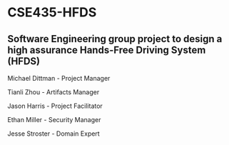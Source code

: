 # CSE435-HFDS
## Software Engineering group project to design a high assurance Hands-Free Driving System (HFDS)

Michael Dittman - Project Manager

Tianli Zhou - Artifacts Manager

Jason Harris - Project Facilitator

Ethan Miller - Security Manager

Jesse Stroster - Domain Expert